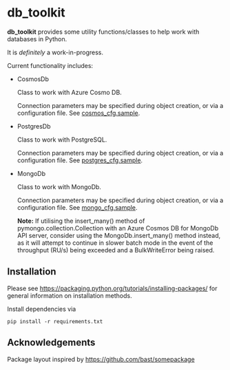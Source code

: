 # db_toolkit

**db_toolkit** provides some utility functions/classes to help work with databases in Python.

It is _definitely_ a work-in-progress.

Current functionality includes:

* CosmosDb

    Class to work with Azure Cosmo DB. 
    
    Connection parameters may be specified during object creation, or via a configuration file.
    See [cosmos_cfg.sample](db_toolkit/docs/cosmos_cfg.sample).
    
* PostgresDb

    Class to work with PostgreSQL.
    
    Connection parameters may be specified during object creation, or via a configuration file.
    See [postgres_cfg.sample](db_toolkit/docs/postgres_cfg.sample).

* MongoDb

    Class to work with MongoDb.
    
    Connection parameters may be specified during object creation, or via a configuration file.
    See [mongo_cfg.sample](db_toolkit/docs/mongo_cfg.sample).
    
    **Note:**
    If utilising the insert_many() method of pymongo.collection.Collection with an Azure Cosmos DB for MongoDb API 
    server, consider using the MongoDb.insert_many() method instead, as it will attempt to continue in slower batch mode 
    in the event of the throughput (RU/s) being exceeded and a BulkWriteError being raised.
    
## Installation
Please see https://packaging.python.org/tutorials/installing-packages/ for general information on installation methods.

Install dependencies via

    pip install -r requirements.txt



    
## Acknowledgements

Package layout inspired by https://github.com/bast/somepackage
